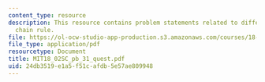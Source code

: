 ```yaml
---
content_type: resource
description: This resource contains problem statements related to differentials and
  chain rule.
file: https://ol-ocw-studio-app-production.s3.amazonaws.com/courses/18-02sc-multivariable-calculus-fall-2010/24db3519e1a5f51cafdb5e57ae809948_MIT18_02SC_pb_31_quest.pdf
file_type: application/pdf
resourcetype: Document
title: MIT18_02SC_pb_31_quest.pdf
uid: 24db3519-e1a5-f51c-afdb-5e57ae809948
---
```

